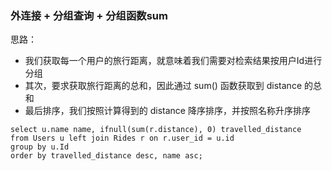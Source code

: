 ### 外连接 + 分组查询 + 分组函数sum

思路：

* 我们获取每一个用户的旅行距离，就意味着我们需要对检索结果按用户Id进行分组
* 其次，要求获取旅行距离的总和，因此通过 sum() 函数获取到 distance 的总和
* 最后排序，我们按照计算得到的 distance 降序排序，并按照名称升序排序

```mysql
select u.name name, ifnull(sum(r.distance), 0) travelled_distance 
from Users u left join Rides r on r.user_id = u.id
group by u.Id
order by travelled_distance desc, name asc;
```

